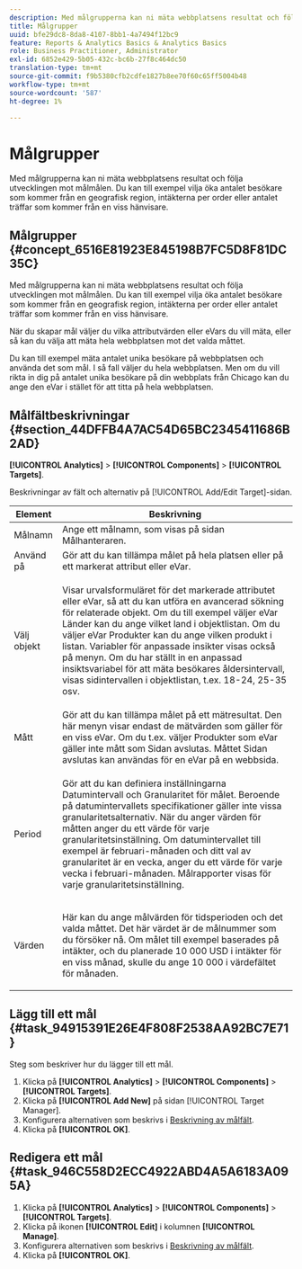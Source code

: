 ```yaml
---
description: Med målgrupperna kan ni mäta webbplatsens resultat och följa utvecklingen mot målmålen. Du kan till exempel vilja öka antalet besökare som kommer från en geografisk region, intäkterna per order eller antalet träffar som kommer från en viss hänvisare.
title: Målgrupper
uuid: bfe29dc8-8da8-4107-8bb1-4a7494f12bc9
feature: Reports & Analytics Basics & Analytics Basics
role: Business Practitioner, Administrator
exl-id: 6852e429-5b05-432c-bc6b-27f8c464dc50
translation-type: tm+mt
source-git-commit: f9b5380cfb2cdfe1827b8ee70f60c65ff5004b48
workflow-type: tm+mt
source-wordcount: '587'
ht-degree: 1%

---
```


# Målgrupper

Med målgrupperna kan ni mäta webbplatsens resultat och följa utvecklingen mot målmålen. Du kan till exempel vilja öka antalet besökare som kommer från en geografisk region, intäkterna per order eller antalet träffar som kommer från en viss hänvisare.

## Målgrupper {#concept_6516E81923E845198B7FC5D8F81DC35C}

Med målgrupperna kan ni mäta webbplatsens resultat och följa utvecklingen mot målmålen. Du kan till exempel vilja öka antalet besökare som kommer från en geografisk region, intäkterna per order eller antalet träffar som kommer från en viss hänvisare.

När du skapar mål väljer du vilka attributvärden eller eVars du vill mäta, eller så kan du välja att mäta hela webbplatsen mot det valda måttet.

Du kan till exempel mäta antalet unika besökare på webbplatsen och använda det som mål. I så fall väljer du hela webbplatsen. Men om du vill rikta in dig på antalet unika besökare på din webbplats från Chicago kan du ange den eVar i stället för att titta på hela webbplatsen.

## Målfältbeskrivningar {#section_44DFFB4A7AC54D65BC2345411686B2AD}

**[!UICONTROL Analytics]** > **[!UICONTROL Components]** > **[!UICONTROL Targets]**.

Beskrivningar av fält och alternativ på [!UICONTROL Add/Edit Target]-sidan.

<table id="table_E08728BECC204DF59F0AC99957A68CAE"> 
 <thead> 
  <tr> 
   <th colname="col1" class="entry"> Element </th> 
   <th colname="col2" class="entry"> Beskrivning </th> 
  </tr> 
 </thead>
 <tbody> 
  <tr> 
   <td colname="col1"> Målnamn </td> 
   <td colname="col2">Ange ett målnamn, som visas på sidan <span class="wintitle"> Målhanteraren</span>. </td> 
  </tr> 
  <tr> 
   <td colname="col1"> Använd på </td> 
   <td colname="col2"> Gör att du kan tillämpa målet på hela platsen eller på ett markerat attribut eller eVar. </td> 
  </tr> 
  <tr> 
   <td colname="col1"> Välj objekt </td> 
   <td colname="col2"> <p>Visar urvalsformuläret för det markerade attributet eller eVar, så att du kan utföra en avancerad sökning för relaterade objekt. Om du till exempel väljer eVar <span class="uicontrol"> Länder</span> kan du ange vilket land i objektlistan. Om du väljer eVar <span class="uicontrol"> Produkter</span> kan du ange vilken produkt i listan. Variabler för anpassade insikter visas också på menyn. Om du har ställt in en anpassad insiktsvariabel för att mäta besökares åldersintervall, visas sidintervallen i objektlistan, t.ex. 18-24, 25-35 osv. </p> </td> 
  </tr> 
  <tr> 
   <td colname="col1"> Mått </td> 
   <td colname="col2">Gör att du kan tillämpa målet på ett mätresultat. Den här menyn visar endast de mätvärden som gäller för en viss eVar. Om du t.ex. väljer <span class="uicontrol"> Produkter</span> som eVar gäller inte mått som <span class="uicontrol"> Sidan avslutas</span>. Måttet <span class="uicontrol"> Sidan avslutas</span> kan användas för en eVar på en webbsida. </td> 
  </tr> 
  <tr> 
   <td colname="col1"> Period </td> 
   <td colname="col2"> <p>Gör att du kan definiera inställningarna <span class="uicontrol"> Datumintervall</span> och <span class="uicontrol"> Granularitet</span> för målet. Beroende på datumintervallets specifikationer gäller inte vissa granularitetsalternativ. När du anger värden för måtten anger du ett värde för varje granularitetsinställning. Om datumintervallet till exempel är februari-månaden och ditt val av granularitet är en vecka, anger du ett värde för varje vecka i februari-månaden. Målrapporter visas för varje granularitetsinställning. </p> </td> 
  </tr> 
  <tr> 
   <td colname="col1"> Värden </td> 
   <td colname="col2"> <p>Här kan du ange målvärden för tidsperioden och det valda måttet. Det här värdet är de målnummer som du försöker nå. Om målet till exempel baserades på intäkter, och du planerade 10 000 USD i intäkter för en viss månad, skulle du ange 10 000 i värdefältet för månaden. </p> </td> 
  </tr> 
 </tbody> 
</table>

## Lägg till ett mål {#task_94915391E26E4F808F2538AA92BC7E71}

Steg som beskriver hur du lägger till ett mål.

<!-- 

t_add_a_target.xml

 -->

1. Klicka på **[!UICONTROL Analytics]** > **[!UICONTROL Components]** > **[!UICONTROL Targets]**.
1. Klicka på **[!UICONTROL Add New]** på sidan [!UICONTROL Target Manager].
1. Konfigurera alternativen som beskrivs i [Beskrivning av målfält](/help/analyze/reports-analytics/targets.md#section_44DFFB4A7AC54D65BC2345411686B2AD).
1. Klicka på **[!UICONTROL OK]**.

## Redigera ett mål {#task_946C558D2ECC4922ABD4A5A6183A095A}

1. Klicka på **[!UICONTROL Analytics]** > **[!UICONTROL Components]** > **[!UICONTROL Targets]**.
1. Klicka på ikonen **[!UICONTROL Edit]** i kolumnen **[!UICONTROL Manage]**.
1. Konfigurera alternativen som beskrivs i [Beskrivning av målfält](/help/analyze/reports-analytics/targets.md#section_44DFFB4A7AC54D65BC2345411686B2AD).
1. Klicka på **[!UICONTROL OK]**.
